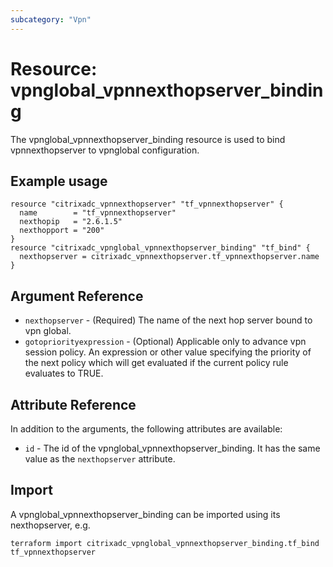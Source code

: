 ```yaml
---
subcategory: "Vpn"
---
```


# Resource: vpnglobal_vpnnexthopserver_binding

The vpnglobal_vpnnexthopserver_binding resource is used to bind vpnnexthopserver to vpnglobal configuration.


## Example usage

```hcl
resource "citrixadc_vpnnexthopserver" "tf_vpnnexthopserver" {
  name        = "tf_vpnnexthopserver"
  nexthopip   = "2.6.1.5"
  nexthopport = "200"
}
resource "citrixadc_vpnglobal_vpnnexthopserver_binding" "tf_bind" {
  nexthopserver = citrixadc_vpnnexthopserver.tf_vpnnexthopserver.name
}
```


## Argument Reference

* `nexthopserver` - (Required) The name of the next hop server bound to vpn global.
* `gotopriorityexpression` - (Optional) Applicable only to advance vpn session policy. An expression or other value specifying the priority of the next policy which will get evaluated if the current policy rule evaluates to TRUE.


## Attribute Reference

In addition to the arguments, the following attributes are available:

* `id` - The id of the vpnglobal_vpnnexthopserver_binding. It has the same value as the `nexthopserver` attribute.


## Import

A vpnglobal_vpnnexthopserver_binding can be imported using its nexthopserver, e.g.

```shell
terraform import citrixadc_vpnglobal_vpnnexthopserver_binding.tf_bind tf_vpnnexthopserver
```

